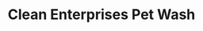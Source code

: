 ---
title: "Clean Enterprises Pet Wash"
url: /rising-sun/clean-enterprises-pet-wash/
shop: pet grooming
---